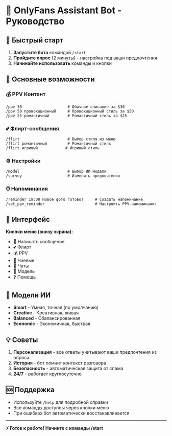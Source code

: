 # 🤖 OnlyFans Assistant Bot - Руководство

## 🚀 Быстрый старт

1. **Запустите бота** командой `/start`
2. **Пройдите опрос** (2 минуты) - настройка под ваши предпочтения
3. **Начинайте использовать** команды и кнопки

## 🎯 Основные возможности

### 💰 PPV Контент
```
/ppv 30                    # Обычное описание за $30
/ppv 50 провокационный     # Провокационный стиль за $50
/ppv 25 романтичный        # Романтичный стиль за $25
```

### 💕 Флирт-сообщения
```
/flirt                     # Выбор стиля из меню
/flirt романтичный         # Романтичный стиль
/flirt игривый            # Игривый стиль
```

### ⚙️ Настройки
```
/model                     # Выбор ИИ модели
/survey                    # Изменить предпочтения
```

### ⏰ Напоминания
```
/reminder 19:00 Новое фото готово!     # Создать напоминание
/set_ppv_reminder                      # Настроить PPV-напоминания
```

## 📱 Интерфейс

**Кнопки меню (внизу экрана):**
- 💬 Написать сообщение
- 💕 Флирт
- 💰 PPV
- 💸 Чаевые
- 👥 Чаты
- 🤖 Модель
- ❓ Помощь

## 🔧 Модели ИИ

- **Smart** - Умная, точная (по умолчанию)
- **Creative** - Креативная, живая
- **Balanced** - Сбалансированная
- **Economic** - Экономичная, быстрая

## 💡 Советы

1. **Персонализация** - все ответы учитывают ваши предпочтения из опроса
2. **История** - бот помнит контекст разговора  
3. **Безопасность** - автоматическая защита от спама
4. **24/7** - работает круглосуточно

## 🆘 Поддержка

- Используйте `/help` для подробной справки
- Все команды доступны через кнопки меню
- При ошибках бот автоматически восстанавливается

---
**⚡ Готов к работе! Начните с команды /start** 